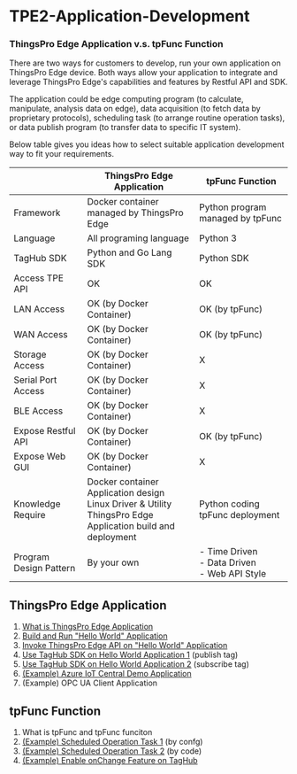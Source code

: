 # TPE2-Application-Development

### ThingsPro Edge Application v.s. tpFunc Function
There are two ways for customers to develop, run your own application on ThingsPro Edge device. Both ways allow your application to integrate and leverage ThingsPro Edge's capabilities and features by Restful API and SDK.

The application could be edge computing program (to calculate, manipulate, analysis data on edge), data acquisition (to fetch data by proprietary protocols), scheduling task (to arrange routine operation tasks), or data publish program (to transfer data to specific IT system).

Below table gives you ideas how to select suitable application development way to fit your requirements.

|                        | ThingsPro Edge Application                                   | tpFunc Function                                       |
| ---------------------- | ------------------------------------------------------------ | ----------------------------------------------------- |
| Framework              | Docker container managed by ThingsPro Edge                   | Python program managed by tpFunc                      |
| Language               | All programing language                                      | Python 3                                              |
| TagHub SDK             | Python and Go Lang SDK                                       | Python SDK                                            |
| Access TPE API         | OK                                                           | OK                                                    |
| LAN Access             | OK (by Docker Container)                                     | OK (by tpFunc)                                        |
| WAN Access             | OK (by Docker Container)                                     | OK (by tpFunc)                                        |
| Storage Access         | OK (by Docker Container)                                     | X                                                     |
| Serial Port Access     | OK (by Docker Container)                                     | X                                                     |
| BLE Access             | OK (by Docker Container)                                     | X                                                     |
| Expose Restful API     | OK (by Docker Container)                                     | OK (by tpFunc)                                        |
| Expose Web GUI         | OK (by Docker Container)                                     | X                                                     |
| Knowledge Require      | Docker container<br />Application design<br />Linux Driver & Utility<br />ThingsPro Edge Application build and deployment | Python coding<br />tpFunc deployment                  |
| Program Design Pattern | By your own                                                  | - Time Driven<br />- Data Driven<br />- Web API Style |




## ThingsPro Edge Application

1. <a href="documents/What%20is%20ThingsPro%20Edge%20Appliation.md">What is ThingsPro Edge Application</a>
2. <a href="documents/Build%20and%20Run%20Hello%20World%20Application.md">Build and Run "Hello World" Application</a>
3. <a href="documents/Invoke%20ThingsPro%20Edge%20API%20on%20Hello%20World%20Application.md">Invoke ThingsPro Edge API on "Hello World" Application</a>
4. <a href="documents/Use%20TagHub%20SDK%20on%20Hello%20World%20Application%201.md">Use TagHub SDK on Hello World Application 1</a> (publish tag)
5. <a href="documents/Use%20TagHub%20SDK%20on%20Hello%20World%20Application%202.md">Use TagHub SDK on Hello World Application 2</a> (subscribe tag)
6. <a href="documents/Azure%20IoT%20Central.md">(Example) Azure IoT Central Demo Application</a>
7. (Example) OPC UA Client Application

## tpFunc Function
1. What is tpFunc and tpFunc funciton
2. <a href="documents/Scheduled%20Operation%20Task%201.md">(Example) Scheduled Operation Task 1</a> (by confg)
3. <a href="documents/Scheduled%20Operation%20Task%202.md">(Example) Scheduled Operation Task 2</a> (by code)
4. <a href="documents/Enable%20onChange%20Feature%20on%20TagHub.md">(Example) Enable onChange Feature on TagHub</a> 
